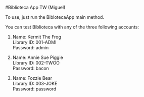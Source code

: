 #Biblioteca App TW (Miguel)

To use, just run the BiblotecaApp main method.

You can test Biblioteca with any of the three following accounts:
1) Name: Kermit The Frog\
   Library ID: 001-ADMI\
   Password: admin

2) Name: Annie Sue Piggie\
   Library ID: 002-TWOO\
   Password: bacon

3) Name: Fozzie Bear\
   Library ID: 003-JOKE\
   Password: password

